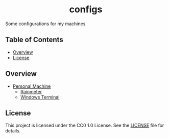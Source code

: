 <h1 align="center">configs</h1>

 Some configurations for my machines 

## Table of Contents

- [Overview](#overview)
- [License](#license)

## Overview

- [Personal Machine](./personal/README.md)
  - [Rainmeter](./personal/rainmeter/README.md)
  - [Windows Terminal](./personal/windows-terminal/README.md)

## License

This project is licensed under the CC0 1.0 License. See the [LICENSE](./LICENSE) file for details.



